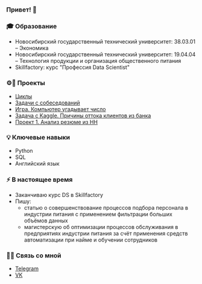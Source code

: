 ### Привет! 👋

### 🎓 Образование

* Новосибирский государственный технический университет: 38.03.01 – Экономика
* Новосибирский государственный технический университет: 19.04.04 – Технология продукции и организация общественного питания
* Skillfactory: курс "Профессия Data Scientist"

### ⚙🔩 Проекты
  - [Циклы](https://github.com/kjottboller/sf_data_science/blob/master/%D0%97%D0%B0%D0%B4%D0%B0%D0%BD%D0%B8%D0%B5%206.1%20%D0%9C%D0%BE%D0%B4%D1%83%D0%BB%D1%8C%204%20(HW-01)/%D0%A6%D0%B8%D0%BA%D0%BB%D1%8B.ipynb)
  - [Задачи с собеседований](https://github.com/kjottboller)
  - [Игра. Компьютер угадывает число](https://github.com/kjottboller/sf_data_science/blob/master/%D0%97%D0%B0%D0%B4%D0%B0%D0%BD%D0%B8%D0%B5%208.1.%20%D0%9C%D0%BE%D0%B4%D1%83%D0%BB%D1%8C%208%20(HW-01)/game_V2.py)
  - [Задача с Kaggle. Причины оттока клиентов из банка](https://github.com/kjottboller/sf_data_science/blob/master/%D0%97%D0%B0%D0%B4%D0%B0%D0%BD%D0%B8%D0%B5%209.11.%20%D0%9C%D0%BE%D0%B4%D1%83%D0%BB%D1%8C%2013%20(HW-01)/Kaggle.ipynb)
  - [Проект 1. Анализ резюме из HH](https://github.com/kjottboller/sf_data_science/blob/master/%D0%97%D0%B0%D0%B4%D0%B0%D0%BD%D0%B8%D0%B5%20%D0%9F%D1%80%D0%BE%D0%B5%D0%BA%D1%82%201%20(PJ-01)/Project-1_%D0%9D%D0%BE%D1%83%D1%82%D0%B1%D1%83%D0%BA_%D0%90%D0%BD%D0%B0%D0%BB%D0%B8%D0%B7_%D1%80%D0%B5%D0%B7%D1%8E%D0%BC%D0%B5.ipynb)

### 💡 Ключевые навыки
- Python
- SQL
- Английский язык

### ⚡️ В настоящее время
- Заканчиваю курс DS в Skillfactory
- Пишу:
  * статью о совершенствование процессов подбора персонала в индустрии питания с применением фильтрации больших объёмов данных
  * магистерскую об оптимизации процессов обслуживания в предприятиях индустрии питания за счёт применения средств автоматизации при найме и обучении сотрудников
  
### 📲💬 Связь со мной
- [Telegram](https://t.me/kjottboller)
- [VK](https://vk.com/kjottboller)
